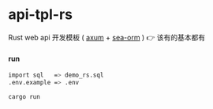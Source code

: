 # api-tpl-rs

Rust web api 开发模板 ( [axum](https://github.com/tokio-rs/axum) + [sea-orm](https://github.com/SeaQL/sea-orm) ) 👉 该有的基本都有

#### run

```sh
import sql   => demo_rs.sql
.env.example => .env

cargo run
```
